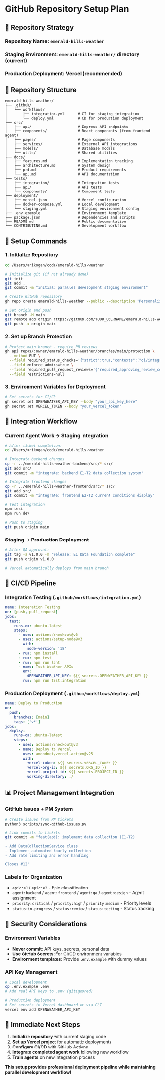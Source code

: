 # GitHub Repository Setup Plan

## 🎯 Repository Strategy

### **Repository Name**: `emerald-hills-weather`
### **Staging Environment**: `emerald-hills-weather/` directory (current)
### **Production Deployment**: Vercel (recommended)

## 📁 Repository Structure

```
emerald-hills-weather/
├── .github/
│   └── workflows/
│       ├── integration.yml      # CI for staging integration
│       └── deploy.yml           # CD for production deployment
├── src/
│   ├── api/                     # Express API endpoints
│   ├── components/              # React components (from frontend agent)
│   ├── pages/                   # Page components
│   ├── services/                # External API integrations
│   ├── models/                  # Database models
│   └── utils/                   # Shared utilities
├── docs/
│   ├── features.md              # Implementation tracking
│   ├── architecture.md          # System design
│   ├── prd.md                   # Product requirements
│   └── api.md                   # API documentation
├── tests/
│   ├── integration/             # Integration tests
│   ├── api/                     # API tests
│   └── components/              # Component tests
├── deployment/
│   ├── vercel.json              # Vercel configuration
│   ├── docker-compose.yml       # Local development
│   └── staging.yml              # Staging environment config
├── .env.example                 # Environment template
├── package.json                 # Dependencies and scripts
├── README.md                    # Public documentation
└── CONTRIBUTING.md              # Development workflow
```

## 🚀 Setup Commands

### 1. Initialize Repository
```bash
cd /Users/urikogan/code/emerald-hills-weather

# Initialize git (if not already done)
git init
git add .
git commit -m "initial: parallel development staging environment"

# Create GitHub repository
gh repo create emerald-hills-weather --public --description "Personalized weather dashboard for SF Peninsula microclimate"

# Set origin and push
git branch -M main
git remote add origin https://github.com/YOUR_USERNAME/emerald-hills-weather.git
git push -u origin main
```

### 2. Set up Branch Protection
```bash
# Protect main branch - require PR reviews
gh api repos/:owner/emerald-hills-weather/branches/main/protection \
  --method PUT \
  --field required_status_checks='{"strict":true,"contexts":["ci/integration"]}' \
  --field enforce_admins=true \
  --field required_pull_request_reviews='{"required_approving_review_count":1}' \
  --field restrictions=null
```

### 3. Environment Variables for Deployment
```bash
# Set secrets for CI/CD
gh secret set OPENWEATHER_API_KEY --body "your_api_key_here"
gh secret set VERCEL_TOKEN --body "your_vercel_token"
```

## 🔄 Integration Workflow

### Current Agent Work → Staging Integration
```bash
# After ticket completion:
cd /Users/urikogan/code/emerald-hills-weather

# Integrate backend changes
cp -r ../emerald-hills-weather-backend/src/* src/
git add src/
git commit -m "integrate: backend E1-T2 data collection system"

# Integrate frontend changes  
cp -r ../emerald-hills-weather-frontend/src/* src/
git add src/
git commit -m "integrate: frontend E2-T2 current conditions display"

# Test integration
npm test
npm run dev

# Push to staging
git push origin main
```

### Staging → Production Deployment
```bash
# After QA approval:
git tag -a v1.0.0 -m "release: E1 Data Foundation complete"
git push origin v1.0.0

# Vercel automatically deploys from main branch
```

## 🧪 CI/CD Pipeline

### Integration Testing (`.github/workflows/integration.yml`)
```yaml
name: Integration Testing
on: [push, pull_request]
jobs:
  test:
    runs-on: ubuntu-latest
    steps:
      - uses: actions/checkout@v3
      - uses: actions/setup-node@v3
        with:
          node-version: '18'
      - run: npm install
      - run: npm test
      - run: npm run lint
      - name: Test Weather APIs
        env:
          OPENWEATHER_API_KEY: ${{ secrets.OPENWEATHER_API_KEY }}
        run: npm run test:integration
```

### Production Deployment (`.github/workflows/deploy.yml`)
```yaml
name: Deploy to Production
on:
  push:
    branches: [main]
    tags: ['v*']
jobs:
  deploy:
    runs-on: ubuntu-latest
    steps:
      - uses: actions/checkout@v3
      - name: Deploy to Vercel
        uses: amondnet/vercel-action@v25
        with:
          vercel-token: ${{ secrets.VERCEL_TOKEN }}
          vercel-org-id: ${{ secrets.ORG_ID }}
          vercel-project-id: ${{ secrets.PROJECT_ID }}
          working-directory: ./
```

## 📊 Project Management Integration

### GitHub Issues + PM System
```bash
# Create issues from PM tickets
python3 scripts/sync-github-issues.py

# Link commits to tickets
git commit -m "feat(api): implement data collection (E1-T2)

- Add DataCollectionService class
- Implement automated hourly collection
- Add rate limiting and error handling

Closes #12"
```

### Labels for Organization
- `epic:e1` / `epic:e2` - Epic classification
- `agent:backend` / `agent:frontend` / `agent:qa` / `agent:design` - Agent assignment
- `priority:critical` / `priority:high` / `priority:medium` - Priority levels
- `status:in-progress` / `status:review` / `status:testing` - Status tracking

## 🔐 Security Considerations

### Environment Variables
- **Never commit**: API keys, secrets, personal data
- **Use GitHub Secrets**: For CI/CD environment variables
- **Environment templates**: Provide `.env.example` with dummy values

### API Key Management
```bash
# Local development
cp .env.example .env
# Add real API keys to .env (gitignored)

# Production deployment
# Set secrets in Vercel dashboard or via CLI
vercel env add OPENWEATHER_API_KEY
```

## 🎯 Immediate Next Steps

1. **Initialize repository** with current staging code
2. **Set up Vercel project** for automatic deployments
3. **Configure CI/CD** with GitHub Actions
4. **Integrate completed agent work** following new workflow
5. **Train agents** on new integration process

**This setup provides professional deployment pipeline while maintaining parallel development workflow!**